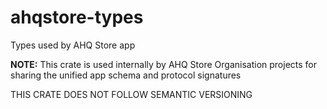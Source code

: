 # ahqstore-types

Types used by AHQ Store app

**NOTE:** This crate is used internally by AHQ Store Organisation projects for sharing the unified app schema and protocol signatures

THIS CRATE DOES NOT FOLLOW SEMANTIC VERSIONING
